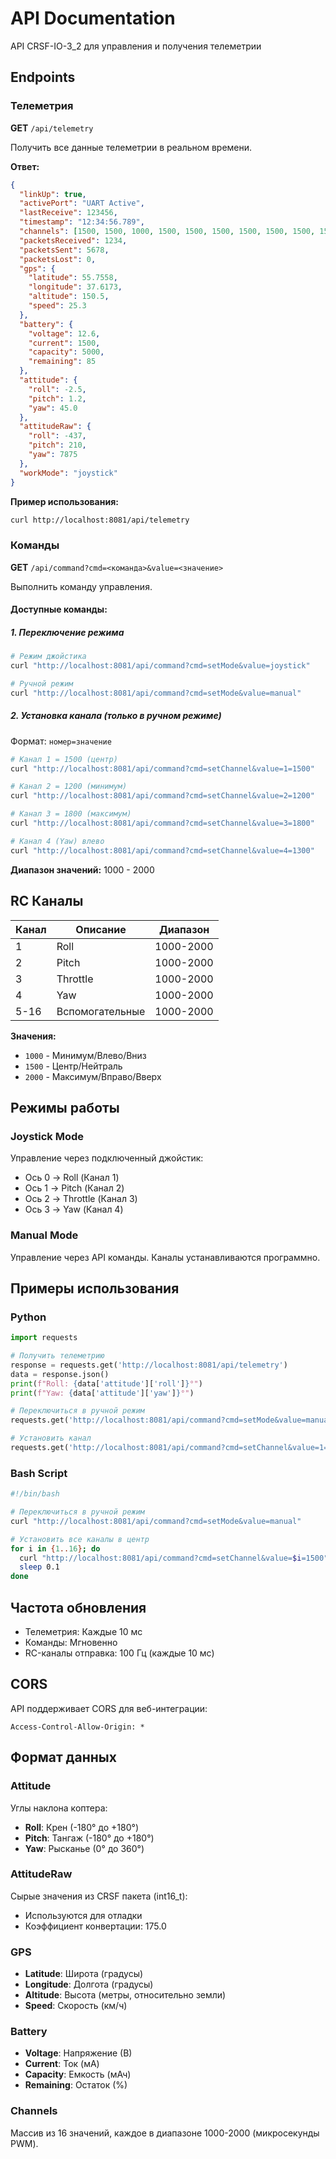 # API Documentation

API CRSF-IO-3_2 для управления и получения телеметрии

## Endpoints

### Телеметрия

**GET** `/api/telemetry`

Получить все данные телеметрии в реальном времени.

**Ответ:**
```json
{
  "linkUp": true,
  "activePort": "UART Active",
  "lastReceive": 123456,
  "timestamp": "12:34:56.789",
  "channels": [1500, 1500, 1000, 1500, 1500, 1500, 1500, 1500, 1500, 1500, 1500, 1500, 1500, 1500, 1500, 1500],
  "packetsReceived": 1234,
  "packetsSent": 5678,
  "packetsLost": 0,
  "gps": {
    "latitude": 55.7558,
    "longitude": 37.6173,
    "altitude": 150.5,
    "speed": 25.3
  },
  "battery": {
    "voltage": 12.6,
    "current": 1500,
    "capacity": 5000,
    "remaining": 85
  },
  "attitude": {
    "roll": -2.5,
    "pitch": 1.2,
    "yaw": 45.0
  },
  "attitudeRaw": {
    "roll": -437,
    "pitch": 210,
    "yaw": 7875
  },
  "workMode": "joystick"
}
```

**Пример использования:**
```bash
curl http://localhost:8081/api/telemetry
```

### Команды

**GET** `/api/command?cmd=<команда>&value=<значение>`

Выполнить команду управления.

#### Доступные команды:

##### 1. Переключение режима

```bash
# Режим джойстика
curl "http://localhost:8081/api/command?cmd=setMode&value=joystick"

# Ручной режим
curl "http://localhost:8081/api/command?cmd=setMode&value=manual"
```

##### 2. Установка канала (только в ручном режиме)

Формат: `номер=значение`

```bash
# Канал 1 = 1500 (центр)
curl "http://localhost:8081/api/command?cmd=setChannel&value=1=1500"

# Канал 2 = 1200 (минимум)
curl "http://localhost:8081/api/command?cmd=setChannel&value=2=1200"

# Канал 3 = 1800 (максимум)
curl "http://localhost:8081/api/command?cmd=setChannel&value=3=1800"

# Канал 4 (Yaw) влево
curl "http://localhost:8081/api/command?cmd=setChannel&value=4=1300"
```

**Диапазон значений:** 1000 - 2000

## RC Каналы

| Канал | Описание | Диапазон |
|-------|----------|----------|
| 1 | Roll | 1000-2000 |
| 2 | Pitch | 1000-2000 |
| 3 | Throttle | 1000-2000 |
| 4 | Yaw | 1000-2000 |
| 5-16 | Вспомогательные | 1000-2000 |

**Значения:**
- `1000` - Минимум/Влево/Вниз
- `1500` - Центр/Нейтраль
- `2000` - Максимум/Вправо/Вверх

## Режимы работы

### Joystick Mode

Управление через подключенный джойстик:
- Ось 0 → Roll (Канал 1)
- Ось 1 → Pitch (Канал 2)
- Ось 2 → Throttle (Канал 3)
- Ось 3 → Yaw (Канал 4)

### Manual Mode

Управление через API команды. Каналы устанавливаются программно.

## Примеры использования

### Python

```python
import requests

# Получить телеметрию
response = requests.get('http://localhost:8081/api/telemetry')
data = response.json()
print(f"Roll: {data['attitude']['roll']}°")
print(f"Yaw: {data['attitude']['yaw']}°")

# Переключиться в ручной режим
requests.get('http://localhost:8081/api/command?cmd=setMode&value=manual')

# Установить канал
requests.get('http://localhost:8081/api/command?cmd=setChannel&value=1=1500')
```

### Bash Script

```bash
#!/bin/bash

# Переключиться в ручной режим
curl "http://localhost:8081/api/command?cmd=setMode&value=manual"

# Установить все каналы в центр
for i in {1..16}; do
  curl "http://localhost:8081/api/command?cmd=setChannel&value=$i=1500"
  sleep 0.1
done
```

## Частота обновления

- Телеметрия: Каждые 10 мс
- Команды: Мгновенно
- RC-каналы отправка: 100 Гц (каждые 10 мс)

## CORS

API поддерживает CORS для веб-интеграции:

```
Access-Control-Allow-Origin: *
```

## Формат данных

### Attitude

Углы наклона коптера:
- **Roll**: Крен (-180° до +180°)
- **Pitch**: Тангаж (-180° до +180°)
- **Yaw**: Рысканье (0° до 360°)

### AttitudeRaw

Сырые значения из CRSF пакета (int16_t):
- Используются для отладки
- Коэффициент конвертации: 175.0

### GPS

- **Latitude**: Широта (градусы)
- **Longitude**: Долгота (градусы)
- **Altitude**: Высота (метры, относительно земли)
- **Speed**: Скорость (км/ч)

### Battery

- **Voltage**: Напряжение (В)
- **Current**: Ток (мА)
- **Capacity**: Емкость (мАч)
- **Remaining**: Остаток (%)

### Channels

Массив из 16 значений, каждое в диапазоне 1000-2000 (микросекунды PWM).
